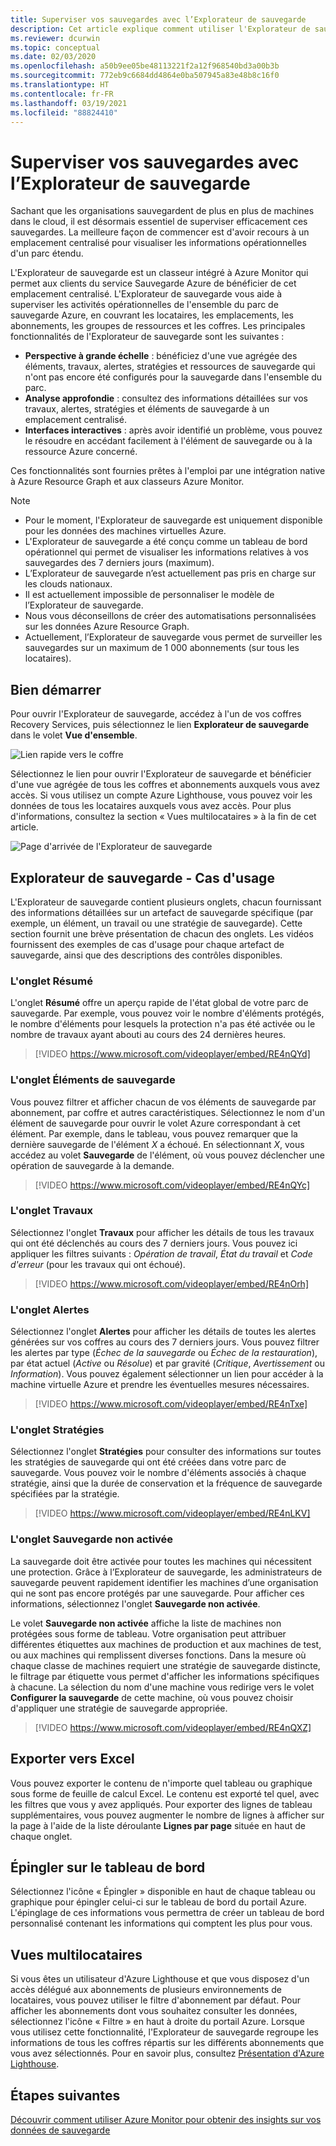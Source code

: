 ```yaml
---
title: Superviser vos sauvegardes avec l’Explorateur de sauvegarde
description: Cet article explique comment utiliser l'Explorateur de sauvegarde pour superviser les sauvegardes en temps réel dans l'ensemble des coffres, abonnements, régions et locataires.
ms.reviewer: dcurwin
ms.topic: conceptual
ms.date: 02/03/2020
ms.openlocfilehash: a50b9ee05be48113221f2a12f968540bd3a00b3b
ms.sourcegitcommit: 772eb9c6684dd4864e0ba507945a83e48b8c16f0
ms.translationtype: HT
ms.contentlocale: fr-FR
ms.lasthandoff: 03/19/2021
ms.locfileid: "88824410"
---
```

# <a name="monitor-your-backups-with-backup-explorer"></a>Superviser vos sauvegardes avec l’Explorateur de sauvegarde

Sachant que les organisations sauvegardent de plus en plus de machines dans le cloud, il est désormais essentiel de superviser efficacement ces sauvegardes. La meilleure façon de commencer est d'avoir recours à un emplacement centralisé pour visualiser les informations opérationnelles d'un parc étendu.

L'Explorateur de sauvegarde est un classeur intégré à Azure Monitor qui permet aux clients du service Sauvegarde Azure de bénéficier de cet emplacement centralisé. L'Explorateur de sauvegarde vous aide à superviser les activités opérationnelles de l'ensemble du parc de sauvegarde Azure, en couvrant les locataires, les emplacements, les abonnements, les groupes de ressources et les coffres. Les principales fonctionnalités de l'Explorateur de sauvegarde sont les suivantes :

* **Perspective à grande échelle** : bénéficiez d'une vue agrégée des éléments, travaux, alertes, stratégies et ressources de sauvegarde qui n'ont pas encore été configurés pour la sauvegarde dans l'ensemble du parc.
* **Analyse approfondie** : consultez des informations détaillées sur vos travaux, alertes, stratégies et éléments de sauvegarde à un emplacement centralisé.
* **Interfaces interactives** : après avoir identifié un problème, vous pouvez le résoudre en accédant facilement à l'élément de sauvegarde ou à la ressource Azure concerné.

Ces fonctionnalités sont fournies prêtes à l'emploi par une intégration native à Azure Resource Graph et aux classeurs Azure Monitor.

> [!NOTE]
>
> * Pour le moment, l'Explorateur de sauvegarde est uniquement disponible pour les données des machines virtuelles Azure.
> * L'Explorateur de sauvegarde a été conçu comme un tableau de bord opérationnel qui permet de visualiser les informations relatives à vos sauvegardes des 7 derniers jours (maximum).
> * L’Explorateur de sauvegarde n’est actuellement pas pris en charge sur les clouds nationaux.
> * Il est actuellement impossible de personnaliser le modèle de l’Explorateur de sauvegarde.
> * Nous vous déconseillons de créer des automatisations personnalisées sur les données Azure Resource Graph.
> * Actuellement, l’Explorateur de sauvegarde vous permet de surveiller les sauvegardes sur un maximum de 1 000 abonnements (sur tous les locataires).

## <a name="get-started"></a>Bien démarrer

Pour ouvrir l'Explorateur de sauvegarde, accédez à l'un de vos coffres Recovery Services, puis sélectionnez le lien **Explorateur de sauvegarde** dans le volet **Vue d'ensemble**.

![Lien rapide vers le coffre](media/backup-azure-monitor-with-backup-explorer/vault-quick-link.png)

Sélectionnez le lien pour ouvrir l'Explorateur de sauvegarde et bénéficier d'une vue agrégée de tous les coffres et abonnements auxquels vous avez accès. Si vous utilisez un compte Azure Lighthouse, vous pouvez voir les données de tous les locataires auxquels vous avez accès. Pour plus d'informations, consultez la section « Vues multilocataires » à la fin de cet article.

![Page d'arrivée de l'Explorateur de sauvegarde](media/backup-azure-monitor-with-backup-explorer/explorer-landing-page.png)

## <a name="backup-explorer-use-cases"></a>Explorateur de sauvegarde - Cas d'usage

L'Explorateur de sauvegarde contient plusieurs onglets, chacun fournissant des informations détaillées sur un artefact de sauvegarde spécifique (par exemple, un élément, un travail ou une stratégie de sauvegarde). Cette section fournit une brève présentation de chacun des onglets. Les vidéos fournissent des exemples de cas d'usage pour chaque artefact de sauvegarde, ainsi que des descriptions des contrôles disponibles.

### <a name="the-summary-tab"></a>L'onglet Résumé

L'onglet **Résumé** offre un aperçu rapide de l'état global de votre parc de sauvegarde. Par exemple, vous pouvez voir le nombre d'éléments protégés, le nombre d'éléments pour lesquels la protection n'a pas été activée ou le nombre de travaux ayant abouti au cours des 24 dernières heures.

> [!VIDEO https://www.microsoft.com/videoplayer/embed/RE4nQYd]

### <a name="the-backup-items-tab"></a>L'onglet Éléments de sauvegarde

Vous pouvez filtrer et afficher chacun de vos éléments de sauvegarde par abonnement, par coffre et autres caractéristiques. Sélectionnez le nom d'un élément de sauvegarde pour ouvrir le volet Azure correspondant à cet élément. Par exemple, dans le tableau, vous pouvez remarquer que la dernière sauvegarde de l'élément *X* a échoué. En sélectionnant *X*, vous accédez au volet **Sauvegarde** de l'élément, où vous pouvez déclencher une opération de sauvegarde à la demande.

> [!VIDEO https://www.microsoft.com/videoplayer/embed/RE4nQYc]

### <a name="the-jobs-tab"></a>L'onglet Travaux

Sélectionnez l'onglet **Travaux** pour afficher les détails de tous les travaux qui ont été déclenchés au cours des 7 derniers jours. Vous pouvez ici appliquer les filtres suivants : *Opération de travail*, *État du travail* et *Code d'erreur* (pour les travaux qui ont échoué).

> [!VIDEO https://www.microsoft.com/videoplayer/embed/RE4nOrh]

### <a name="the-alerts-tab"></a>L'onglet Alertes

Sélectionnez l'onglet **Alertes** pour afficher les détails de toutes les alertes générées sur vos coffres au cours des 7 derniers jours. Vous pouvez filtrer les alertes par type (*Échec de la sauvegarde* ou *Échec de la restauration*), par état actuel (*Active* ou *Résolue*) et par gravité (*Critique*, *Avertissement* ou *Information*). Vous pouvez également sélectionner un lien pour accéder à la machine virtuelle Azure et prendre les éventuelles mesures nécessaires.

> [!VIDEO https://www.microsoft.com/videoplayer/embed/RE4nTxe]

### <a name="the-policies-tab"></a>L'onglet Stratégies

Sélectionnez l'onglet **Stratégies** pour consulter des informations sur toutes les stratégies de sauvegarde qui ont été créées dans votre parc de sauvegarde. Vous pouvez voir le nombre d'éléments associés à chaque stratégie, ainsi que la durée de conservation et la fréquence de sauvegarde spécifiées par la stratégie.

> [!VIDEO https://www.microsoft.com/videoplayer/embed/RE4nLKV]

### <a name="the-backup-not-enabled-tab"></a>L'onglet Sauvegarde non activée

La sauvegarde doit être activée pour toutes les machines qui nécessitent une protection. Grâce à l’Explorateur de sauvegarde, les administrateurs de sauvegarde peuvent rapidement identifier les machines d’une organisation qui ne sont pas encore protégés par une sauvegarde. Pour afficher ces informations, sélectionnez l'onglet **Sauvegarde non activée**.

Le volet **Sauvegarde non activée** affiche la liste de machines non protégées sous forme de tableau. Votre organisation peut attribuer différentes étiquettes aux machines de production et aux machines de test, ou aux machines qui remplissent diverses fonctions. Dans la mesure où chaque classe de machines requiert une stratégie de sauvegarde distincte, le filtrage par étiquette vous permet d'afficher les informations spécifiques à chacune. La sélection du nom d'une machine vous redirige vers le volet **Configurer la sauvegarde** de cette machine, où vous pouvez choisir d'appliquer une stratégie de sauvegarde appropriée.

> [!VIDEO https://www.microsoft.com/videoplayer/embed/RE4nQXZ]

## <a name="export-to-excel"></a>Exporter vers Excel

Vous pouvez exporter le contenu de n'importe quel tableau ou graphique sous forme de feuille de calcul Excel. Le contenu est exporté tel quel, avec les filtres que vous y avez appliqués. Pour exporter des lignes de tableau supplémentaires, vous pouvez augmenter le nombre de lignes à afficher sur la page à l'aide de la liste déroulante **Lignes par page** située en haut de chaque onglet.

## <a name="pin-to-the-dashboard"></a>Épingler sur le tableau de bord

Sélectionnez l'icône « Épingler » disponible en haut de chaque tableau ou graphique pour épingler celui-ci sur le tableau de bord du portail Azure. L'épinglage de ces informations vous permettra de créer un tableau de bord personnalisé contenant les informations qui comptent les plus pour vous.

## <a name="cross-tenant-views"></a>Vues multilocataires

Si vous êtes un utilisateur d'Azure Lighthouse et que vous disposez d'un accès délégué aux abonnements de plusieurs environnements de locataires, vous pouvez utiliser le filtre d'abonnement par défaut. Pour afficher les abonnements dont vous souhaitez consulter les données, sélectionnez l'icône « Filtre » en haut à droite du portail Azure. Lorsque vous utilisez cette fonctionnalité, l'Explorateur de sauvegarde regroupe les informations de tous les coffres répartis sur les différents abonnements que vous avez sélectionnés. Pour en savoir plus, consultez [Présentation d'Azure Lighthouse](../lighthouse/overview.md).

## <a name="next-steps"></a>Étapes suivantes

[Découvrir comment utiliser Azure Monitor pour obtenir des insights sur vos données de sauvegarde](./backup-azure-monitoring-use-azuremonitor.md)
